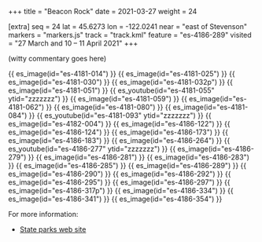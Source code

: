 +++
title = "Beacon Rock"
date = 2021-03-27
weight = 24

[extra]
seq = 24
lat = 45.6273
lon = -122.0241
near = "east of Stevenson"
markers = "markers.js"
track = "track.kml"
feature = "es-4186-289"
visited = "27 March and 10 – 11 April 2021"
+++

(witty commentary goes here)

<!-- more -->
{{ es_image(id="es-4181-014") }}
{{ es_image(id="es-4181-025") }}
{{ es_image(id="es-4181-030") }}
{{ es_image(id="es-4181-032p") }}
{{ es_image(id="es-4181-051") }}
{{ es_youtube(id="es-4181-055" ytid="zzzzzzz") }}
{{ es_image(id="es-4181-059") }}
{{ es_image(id="es-4181-062") }}
{{ es_image(id="es-4181-080") }}
{{ es_image(id="es-4181-084") }}
{{ es_youtube(id="es-4181-093" ytid="zzzzzzz") }}
{{ es_image(id="es-4182-004") }}
{{ es_image(id="es-4186-122") }}
{{ es_image(id="es-4186-124") }}
{{ es_image(id="es-4186-173") }}
{{ es_image(id="es-4186-183") }}
{{ es_image(id="es-4186-264") }}
{{ es_youtube(id="es-4186-277" ytid="zzzzzzz") }}
{{ es_image(id="es-4186-279") }}
{{ es_image(id="es-4186-281") }}
{{ es_image(id="es-4186-283") }}
{{ es_image(id="es-4186-285") }}
{{ es_image(id="es-4186-289") }}
{{ es_image(id="es-4186-290") }}
{{ es_image(id="es-4186-292") }}
{{ es_image(id="es-4186-295") }}
{{ es_image(id="es-4186-297") }}
{{ es_image(id="es-4186-317p") }}
{{ es_image(id="es-4186-334") }}
{{ es_image(id="es-4186-341") }}
{{ es_image(id="es-4186-354") }}

For more information:

* [State parks web site](https://parks.state.wa.us/474/Beacon-Rock)
